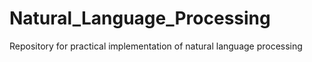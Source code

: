 # Natural_Language_Processing
Repository for practical implementation of natural language processing

